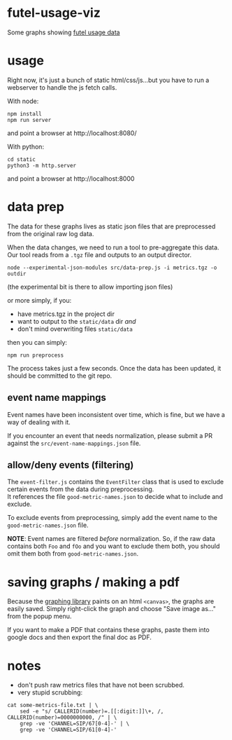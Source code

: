 # futel-usage-viz
Some graphs showing [futel usage data](https://breedx2.github.io/futel-usage-viz/static/)

# usage

Right now, it's just a bunch of static html/css/js...but you have to
run a webserver to handle the js fetch calls.

With node:
```
npm install
npm run server
```
and point a browser at http://localhost:8080/

With python:
```
cd static
python3 -m http.server
```
and point a browser at http://localhost:8000

# data prep

The data for these graphs lives as static json files that are preprocessed
from the original raw log data.

When the data changes, we need to run a tool to pre-aggregate this data.  
Our tool reads from a `.tgz` file and outputs to an output director.

```
node --experimental-json-modules src/data-prep.js -i metrics.tgz -o outdir
```
(the experimental bit is there to allow importing json files)

or more simply, if you:
* have metrics.tgz in the project dir
* want to output to the `static/data` dir *and*
* don't mind overwriting files `static/data`

then you can simply:
```
npm run preprocess
```

The process takes just a few seconds.  Once the data has been updated, it should
be committed to the git repo.

## event name mappings

Event names have been inconsistent over time, which is fine, but we have a way
of dealing with it.

If you encounter an event that needs normalization, please submit a PR against
the `src/event-name-mappings.json` file.

## allow/deny events (filtering)

The `event-filter.js` contains the `EventFilter` class that is used to
exclude certain events from the data during preprocessing.  
It references the file `good-metric-names.json` to decide what to include
and exclude.

To exclude events from preprocessing, simply add the event name to the
`good-metric-names.json` file.

**NOTE**: Event names are filtered _before_ normalization.  So, if the raw
data contains both `Foo` and `fOo` and you want to exclude them both, you should
omit them both from `good-metric-names.json`.

# saving graphs / making a pdf

Because the [graphing library](https://www.chartjs.org/) paints on an html
`<canvas>`, the graphs are easily saved.  Simply right-click the graph and choose
"Save image as..." from the popup menu.

If you want to make a PDF that contains these graphs, paste them into google
docs and then export the final doc as PDF.

# notes

* don't push raw metrics files that have not been scrubbed.  
* very stupid scrubbing:
```
cat some-metrics-file.txt | \
    sed -e "s/ CALLERID(number)=.[[:digit:]]\+, /, CALLERID(number)=0000000000, /" | \
    grep -ve 'CHANNEL=SIP/67[0-4]-' | \
    grep -ve 'CHANNEL=SIP/61[0-4]-'
```
